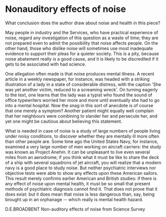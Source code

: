 # Nonauditory effects of noise

What conclusion does the author draw about noise and health in this piece?

May people in industry and the Services, who have practical experience of noise, regard any investigation of this question as a waste of time; they are not prepared even to admit the possibility that noise affects people. On the other hand, those who dislike noise will sometimes use most inadequate evidence to support their pleas for a quieter society. This is a pity, because noise abatement really is a good cause, and it is likely to be discredited if it gets to be associated with had science.

One allegation often made is that noise produces mental illness. A recent article in a weekly newspaper, for instance, was headed with a striking illustration of a lady in a state of considerable distress, with the caption 'She was yet another victim, reduced to a screaming wreck'. On turning eagerly to the text, one learns that the lady was a typist who found the sound of office typewriters worried her more and more until eventually she had to go into a mental hospital. Now the snag in this sort of anecdote is of course that one merely a symptom? Another patient might equally well complain that her neighbours were combining to slander her and persecute her, and yet one might be cautious about believing this statement.

What is needed in case of noise is a study of large numbers of people living under noisy conditions, to discover whether they are mentally ill more often than other people are. Some time ago the United States Navy, for instance, examined a very large number of men working on aircraft carriers: the study was known as Project Anehin. It can be unpleasant to live even several miles from an aerodrome; if you think what it must be like to share the deck of a ship with several squadrons of jet aircraft, you will realize that a modern navy is a good place to study noise. But neither psychiatric interviews nor objective tests were able to show any effects upon these American sailors. This result merely confirms earlier American and British studies: if there is any effect of noise upon mental health, it must be so small that present methods of psychiatric diagnosis cannot find it. That does not prove that it does exist: but it does mean that noise is less dangerous than, say, being brought up in an orphanage -- which really is mental health hazard.

D.E.BROADBENT Non-auditory effects of noise from Science Survey
